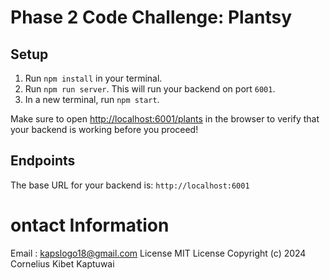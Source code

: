 # Phase 2 Code Challenge: Plantsy
## Setup

1. Run `npm install` in your terminal.
2. Run `npm run server`. This will run your backend on port `6001`.
3. In a new terminal, run `npm start`.

Make sure to open [http://localhost:6001/plants](http://localhost:6001/plants)
in the browser to verify that your backend is working before you proceed!

## Endpoints

The base URL for your backend is: `http://localhost:6001`

# ontact Information
Email : kapslogo18@gmail.com
License
MIT License Copyright (c) 2024 Cornelius Kibet Kaptuwai